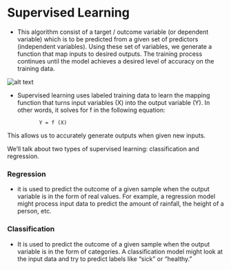 # **Supervised Learning**

- This algorithm consist of a target / outcome variable (or dependent variable) which is to be predicted from a given set of predictors (independent variables). Using these set of variables, we generate a function that map inputs to desired outputs. The training process continues until the model achieves a desired level of accuracy on the training data. 

 ![alt text](https://drive.google.com/uc?id=1eAflKqsjVGPgRgzflapkV-g3wKSpmvax)


- Supervised learning uses labeled training data to learn the mapping function that turns input variables (X) into the output variable (Y). In other words, it solves for f in the following equation:

             Y = f (X)

This allows us to accurately generate outputs when given new inputs.

We’ll talk about two types of supervised learning: classification and regression.

### **Regression** 

- it is used to predict the outcome of a given sample when the output variable is in the form of real values. For example, a regression model might process input data to predict the amount of rainfall, the height of a person, etc.

### **Classification** 

- It is used to predict the outcome of a given sample when the output variable is in the form of categories. A classification model might look at the input data and try to predict labels like “sick” or “healthy.”
